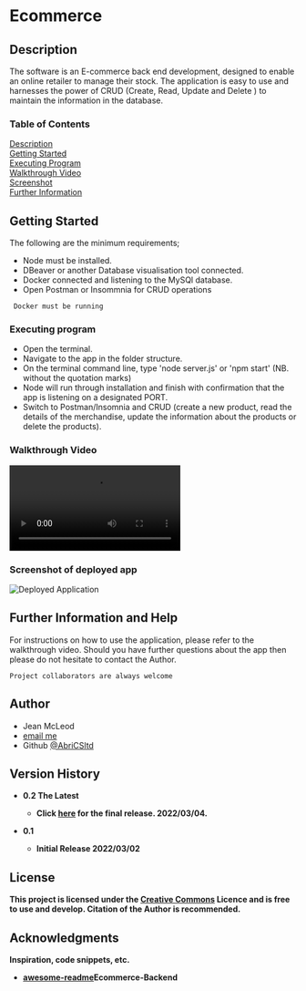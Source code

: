 # Ecommerce


## Description

The software is an E-commerce back end development, designed to enable an online retailer to manage their stock. 
The application is easy to use and harnesses the power of CRUD (Create, Read, Update and Delete ) to maintain the information in the database.
<br>
### Table of Contents
[Description](https://github.com/AbriCS/Readme-Generator#description)<br>
[Getting Started](https://github.com/AbriCS/Readme-Generator#getting-started)<br>
[Executing Program](https://github.com/AbriCS/Readme-Generator#executing-program)<br>
[Walkthrough Video](https://github.com/AbriCS/Readme-Generator#walkthrough-video)<br>
[Screenshot](https://github.com/AbriCS/Readme-Generator#screenshot)<br>
[Further Information](https://github.com/AbriCS/Readme-Generator#further-information)<br>


## Getting Started

The following are the minimum requirements;

- Node must be installed.
- DBeaver or another Database visualisation tool connected.
- Docker connected and listening to the MySQl database.
- Open Postman or Insommnia for CRUD operations

```
 Docker must be running
 ```


### Executing program

- Open the terminal.
- Navigate to the app in the folder structure.
- On the terminal command line, type 'node server.js' or 'npm start' (NB. without the quotation marks)
- Node will run through installation and finish with confirmation that the app is listening on a designated PORT.
- Switch to Postman/Insomnia and CRUD (create a new product, read the details of the merchandise, update the information about the products or delete the products). 


### Walkthrough Video
![Deployed Application](./utils/images/Demo-of-Readmegenerator.mp4)

### Screenshot of deployed app

![Deployed Application](./utils/images/Deployed-application.png)


## Further Information and Help

For instructions on how to use the application, please refer to the walkthrough video.  Should you have further questions about the app then please do not hesitate to contact the Author.

```
Project collaborators are always welcome

```

## Author

- Jean McLeod
- <a href="mailto:AbriCSltd@gmail.com">email me</a>
- Github [@AbriCSltd](https://github.com/AbriCS/Readme-Generator)

## Version History

- <b>0.2  The Latest<b>
    - Click [here](https://abrics.github.io/) for the final release. 2022/03/04.

- 0.1
  - Initial Release 2022/03/02

## License

This project is licensed under the [Creative Commons](https://creativecommons.org/licenses/by/2.0/uk/) Licence and is free to use and develop. Citation of the Author is recommended.

## Acknowledgments

Inspiration, code snippets, etc.

- [awesome-readme](https://github.com/matiassingers/awesome-readme)Ecommerce-Backend
